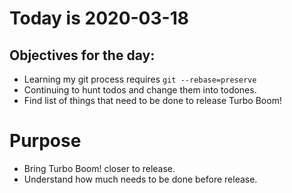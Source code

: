 # Today is 2020-03-18

## Objectives for the day:

- Learning my git process requires `git --rebase=preserve`
- Continuing to hunt todos and change them into todones.
- Find list of things that need to be done to release Turbo Boom!

# Purpose

- Bring Turbo Boom! closer to release.
- Understand how much needs to be done before release.

